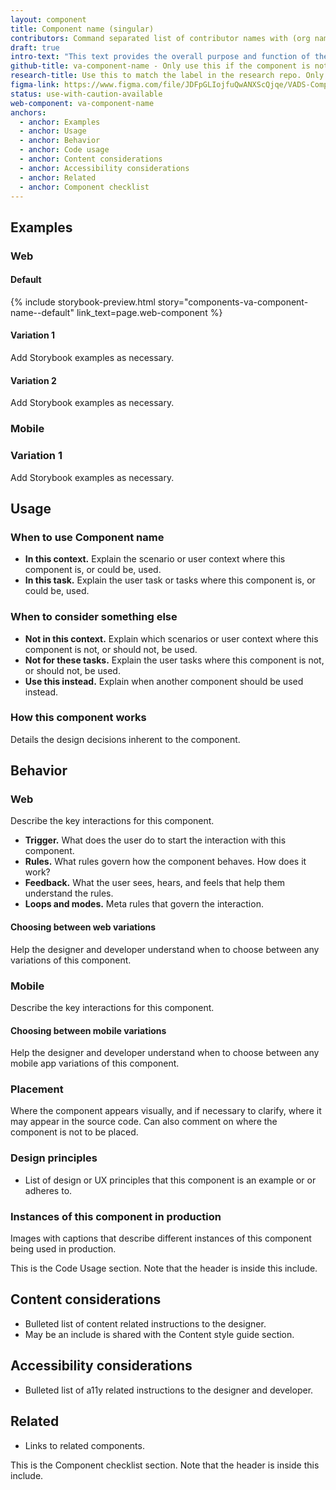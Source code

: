 ```yaml
---
layout: component
title: Component name (singular)
contributors: Command separated list of contributor names with (org name) following, if applicable
draft: true
intro-text: "This text provides the overall purpose and function of the component."
github-title: va-component-name - Only use this if the component is not actually a web component and thus just needs a label that matches that format.
research-title: Use this to match the label in the research repo. Only use if web-component does not match the label.
figma-link: https://www.figma.com/file/JDFpGLIojfuQwANXScQjqe/VADS-Component-Examples?type=design&node-id=0%3A1&mode=design&t=3RlM8TiFaDLH4OAE-1
status: use-with-caution-available
web-component: va-component-name
anchors:
  - anchor: Examples
  - anchor: Usage
  - anchor: Behavior
  - anchor: Code usage
  - anchor: Content considerations
  - anchor: Accessibility considerations
  - anchor: Related
  - anchor: Component checklist
---
```


## Examples

### Web

#### Default

{% include storybook-preview.html story="components-va-component-name--default" link_text=page.web-component %}

#### Variation 1

Add Storybook examples as necessary.

#### Variation 2

Add Storybook examples as necessary.

### Mobile

### Variation 1

Add Storybook examples as necessary.

## Usage

### When to use Component name

* **In this context.** Explain the scenario or user context where this component is, or could be, used.
* **In this task.** Explain the user task or tasks where this component is, or could be, used.

### When to consider something else

* **Not in this context.** Explain which scenarios or user context where this component is not, or should not, be used.
* **Not for these tasks.** Explain the user tasks where this component is not, or should not, be used.
* **Use this instead.** Explain when another component should be used instead.

### How this component works

Details the design decisions inherent to the component.

## Behavior

### Web

Describe the key interactions for this component.

* **Trigger.** What does the user do to start the interaction with this component.
* **Rules.** What rules govern how the component behaves. How does it work?
* **Feedback.** What the user sees, hears, and feels that help them understand the rules.
* **Loops and modes.** Meta rules that govern the interaction.

#### Choosing between web variations

Help the designer and developer understand when to choose between any variations of this component.

### Mobile

Describe the key interactions for this component.

#### Choosing between mobile variations

Help the designer and developer understand when to choose between any mobile app variations of this component.

### Placement

Where the component appears visually, and if necessary to clarify, where it may appear in the source code. Can also comment on where the component is not to be placed.

### Design principles

* List of design or UX principles that this component is an example or or adheres to.

### Instances of this component in production

Images with captions that describe different instances of this component being used in production.

<!-- include component-example.html alt="Explain what is in the image." file="/images/components/component-name/filename.png" caption="Describe what this example image is depicting." --> 

This is the Code Usage section. Note that the header is inside this include.
<!-- include component-docs.html component_name=page.web-component  -->

## Content considerations

* Bulleted list of content related instructions to the designer.
* May be an include is shared with the Content style guide section.

## Accessibility considerations

* Bulleted list of a11y related instructions to the designer and developer.

## Related

* Links to related components.

This is the Component checklist section. Note that the header is inside this include.
<!-- include _component-checklist.html component_name=page.web-component -->